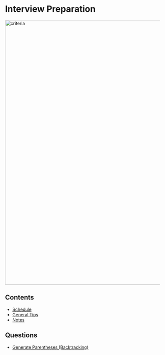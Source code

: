 # Interview Preparation

<img
   width="861"
   alt="criteria"
   src="https://user-images.githubusercontent.com/63755291/169093616-374b641d-900a-4434-8491-f52dfcb55679.png"
/>

## Contents

- [Schedule](https://github.com/piotrostr/interview-prep/blob/master/doc/schedule.md)
- [General Tips](https://github.com/piotrostr/interview-prep/blob/master/doc/general-tips.md)
- [Notes](https://github.com/piotrostr/interview-prep/notes)

## Questions

- [Generate Parentheses (Backtracking)](https://github.com/piotrostr/interview-prep/blob/master/src/generate_parentheses)
